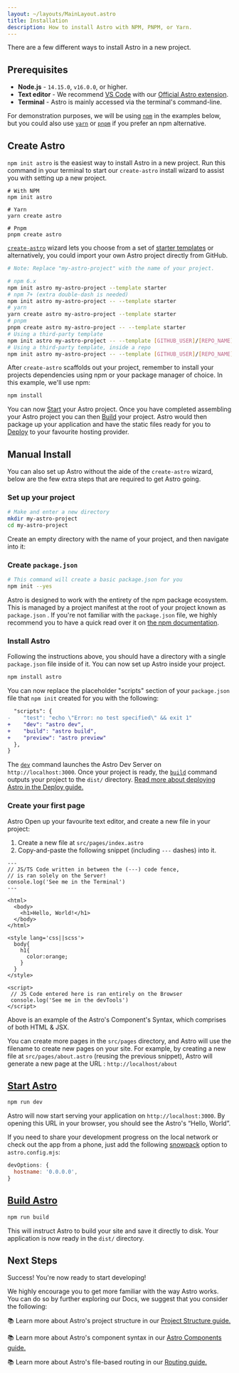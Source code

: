 ```yaml
---
layout: ~/layouts/MainLayout.astro
title: Installation
description: How to install Astro with NPM, PNPM, or Yarn.
---
```


There are a few different ways to install Astro in a new project.

## Prerequisites

- **Node.js** - `14.15.0`, `v16.0.0`, or higher.
- **Text editor** - We recommend [VS Code](https://code.visualstudio.com/) with our [Official Astro extension](https://marketplace.visualstudio.com/items?itemName=astro-build.astro-vscode).
- **Terminal** - Astro is mainly accessed via the terminal's command-line.

For demonstration purposes, we will be using [`npm`](https://www.npmjs.com/) in the examples below, but you could also use [`yarn`](https://yarnpkg.com/) or [`pnpm`](https://pnpm.io/) if you prefer an npm alternative.

## Create Astro

`npm init astro` is the easiest way to install Astro in a new project. Run this command in your terminal to start our `create-astro` install wizard to assist you with setting up a new project.

```shell
# With NPM
npm init astro

# Yarn
yarn create astro

# Pnpm
pnpm create astro
```

[`create-astro`](https://github.com/withastro/astro/tree/main/packages/create-astro) wizard lets you choose from a set of [starter templates](https://github.com/withastro/astro/tree/main/examples) or alternatively, you could import your own Astro project directly from GitHub.

```bash
# Note: Replace "my-astro-project" with the name of your project.

# npm 6.x
npm init astro my-astro-project --template starter
# npm 7+ (extra double-dash is needed)
npm init astro my-astro-project -- --template starter
# yarn
yarn create astro my-astro-project --template starter
# pnpm
pnpm create astro my-astro-project -- --template starter
# Using a third-party template
npm init astro my-astro-project -- --template [GITHUB_USER]/[REPO_NAME]
# Using a third-party template, inside a repo
npm init astro my-astro-project -- --template [GITHUB_USER]/[REPO_NAME]/path/to/template
```

After `create-astro` scaffolds out your project, remember to install your projects dependencies using npm or your package manager of choice. In this example, we'll use npm:

```bash
npm install
```

You can now [Start](#start-astro) your Astro project. Once you have completed assembling your Astro project you can then [Build](#build-astro) your project. Astro would then package up your application and have the static files ready for you to [Deploy](/en/guides/deploy) to your favourite hosting provider.

## Manual Install

You can also set up Astro without the aide of the `create-astro` wizard, below are the few extra steps that are required to get Astro going.

### Set up your project

```bash
# Make and enter a new directory
mkdir my-astro-project
cd my-astro-project
```

Create an empty directory with the name of your project, and then navigate into it:

### Create `package.json`

```bash
# This command will create a basic package.json for you
npm init --yes
```

Astro is designed to work with the entirety of the npm package ecosystem. This is managed by a project manifest at the root of your project known as `package.json` . If you're not familiar with the `package.json` file, we highly recommend you to have a quick read over it on [the npm documentation](https://docs.npmjs.com/creating-a-package-json-file).

### Install Astro

Following the instructions above, you should have a directory with a single `package.json` file inside of it. You can now set up Astro inside your project.

```bash
npm install astro
```

You can now replace the placeholder "scripts" section of your `package.json` file that `npm init` created for you with the following:

```diff
  "scripts": {
-    "test": "echo \"Error: no test specified\" && exit 1"
+    "dev": "astro dev",
+    "build": "astro build",
+    "preview": "astro preview"
  },
}
```

The [`dev`](#start-astro) command launches the Astro Dev Server on `http://localhost:3000`. Once your project is ready, the [`build`](#build-astro) command outputs your project to the `dist/` directory. [Read more about deploying Astro in the Deploy guide.](/en/guides/deploy)

### Create your first page

Astro Open up your favourite text editor, and create a new file in your project:

1. Create a new file at `src/pages/index.astro`
2. Copy-and-paste the following snippet (including `---` dashes) into it.

```astro
---
// JS/TS Code written in between the (---) code fence,
// is ran solely on the Server!
console.log('See me in the Terminal')
---

<html>
  <body>
    <h1>Hello, World!</h1>
  </body>
</html>

<style lang='css||scss'>
  body{
    h1{
      color:orange;
    }
  }
</style>

<script>
 // JS Code entered here is ran entirely on the Browser
 console.log('See me in the devTools')
</script>
```

Above is an example of the Astro's Component's Syntax, which comprises of both HTML & JSX.

You can create more pages in the `src/pages` directory, and Astro will use the filename to create new pages on your site. For example, by creating a new file at `src/pages/about.astro` (reusing the previous snippet), Astro will generate a new page at the URL : `http://localhost/about`

## [Start Astro](#start-astro)

```bash
npm run dev
```

Astro will now start serving your application on `http://localhost:3000`. By opening this URL in your browser, you should see the Astro's “Hello, World”.

If you need to share your development progress on the local network or check out the app from a phone, just add the following [snowpack](https://www.snowpack.dev/reference/configuration#devoptionshostname) option to `astro.config.mjs`:

```js
devOptions: {
  hostname: '0.0.0.0',
}
```

## [Build Astro](#build-astro)

```bash
npm run build
```

This will instruct Astro to build your site and save it directly to disk. Your application is now ready in the `dist/` directory.

## Next Steps

Success! You're now ready to start developing!

We highly encourage you to get more familiar with the way Astro works. You can do so by further exploring our Docs, we suggest that you consider the following:

📚 Learn more about Astro's project structure in our [Project Structure guide.](/en/core-concepts/project-structure)

📚 Learn more about Astro's component syntax in our [Astro Components guide.](/en/core-concepts/astro-components)

📚 Learn more about Astro's file-based routing in our [Routing guide.](/en/core-concepts/astro-pages)
